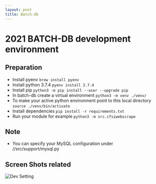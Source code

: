 ```yaml
---
layout: post
title: Batch-db
---
```


# 2021 BATCH-DB development environment


## Preparation

* Install pyenv `brew install pyenv`
* Install python 3.7.4 `pyenv install 3.7.4`
* Install pip `python3 -m pip install --user --upgrade pip`
* In batch-db create a virtual environment `python3 -m venv ./venv/`
* To make your active python environment point to this local directory `source ./venv/bin/activate`
* Install dependencies `pip install -r requirements.txt`
* Run your module for example `python3 -m src.cfsiwebscrape`


## Note
* You can specify your MySQL configuration under //src/support/mysql.py


## Screen Shots related

![Dev Setting](https://mingyuansung.github.io/graphic/echo_remote_debug_setting.png)